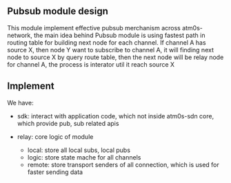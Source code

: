 ## Pubsub module design

This module implement effective pubsub merchanism across atm0s-network, the main idea behind Pubsub module is using fastest path in routing table for building next node for each channel. If channel A has source X, then node Y want to subscribe to channel A, it will finding next node to source X by query route table, then the next node will be relay node for channel A, the process is interator util it reach source X

## Implement

We have:

- sdk: interact with application code, which not inside atm0s-sdn core, which provide pub, sub related apis
- relay: core logic of module

    - local: store all local subs, local pubs
    - logic: store state mache for all channels
    - remote: store transport senders of all connection, which is used for faster sending data
